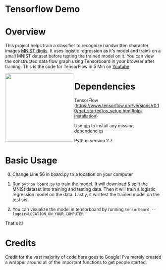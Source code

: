 # Tensorflow Demo

Overview
============
This project helps train a classifier to recognize handwritten character images [MNIST digits](http://yann.lecun.com/exdb/mnist/). It uses logistic regression as it's model and trains on a small MNIST dataset before testing the trained model on it. You can view the constructed data flow graph using Tensorboard in your browser after training. This is the code for TensorFlow in 5 Min on [Youtube](https://youtu.be/2FmcHiLCwTU)
<p>
<img src="https://camo.githubusercontent.com/d440ac2eee1cb3ea33340a2c5f6f15a0878e9275/687474703a2f2f692e7974696d672e636f6d2f76692f3051493378675875422d512f687164656661756c742e6a7067" height="220px" align="left">
</p>

Dependencies
============

TensorFlow (https://www.tensorflow.org/versions/r0.10/get_started/os_setup.html#pip-installation)

Use [pip](https://pypi.python.org/pypi/pip) to install any missing dependencies

Python version 2.7

Basic Usage
===========

0. Change Line 56 in board.py to a location on your computer

1. Run ```python board.py``` to train the model. It will download & split the MNISt dataset into training and testing data. Then it will train a logistic regression model on the data. Lastly, it will test the trained model on the test set.

2. You can visualize the model in tensorboard by running ```tensorboard --logdir=LOCATION_ON_YOUR_COMPUTER```

That's it!

Credits
===========
Credit for the vast majority of code here goes to Google! I've merely created a wrapper around all of the important functions to get people started.
